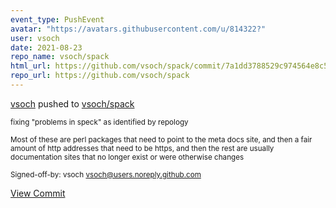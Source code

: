 ```yaml
---
event_type: PushEvent
avatar: "https://avatars.githubusercontent.com/u/814322?"
user: vsoch
date: 2021-08-23
repo_name: vsoch/spack
html_url: https://github.com/vsoch/spack/commit/7a1dd3788529c974564e8c5b5a20e01ead27873e
repo_url: https://github.com/vsoch/spack
---
```


<a href='https://github.com/vsoch' target='_blank'>vsoch</a> pushed to <a href='https://github.com/vsoch/spack' target='_blank'>vsoch/spack</a>

<small>fixing "problems in speck" as identified by repology

Most of these are perl packages that need to point to the meta docs site,
and then a fair amount of http addresses that need to be https, and then
the rest are usually documentation sites that no longer exist or were
otherwise changes

Signed-off-by: vsoch <vsoch@users.noreply.github.com></small>

<a href='https://github.com/vsoch/spack/commit/7a1dd3788529c974564e8c5b5a20e01ead27873e' target='_blank'>View Commit</a>